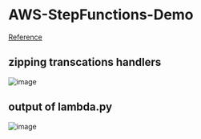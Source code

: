# AWS-StepFunctions-Demo 


<a href="https://hands-on.cloud/working-with-step-functions-in-python-using-boto3/"> Reference </a>


## zipping transcations handlers 

![image](https://user-images.githubusercontent.com/23625821/138224183-4f507a1b-c59c-4889-890c-4e8c27e2fae9.png)



## output of lambda.py

![image](https://user-images.githubusercontent.com/23625821/138224636-345ee828-dbbd-4cc4-9c46-9f6dc6b13a33.png)

